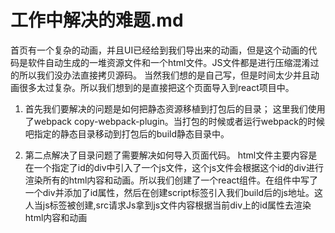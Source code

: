 # 工作中解决的难题.md

首页有一个复杂的动画，并且UI已经给到我们导出来的动画，但是这个动画的代码是软件自动生成的一堆资源文件和一个html文件。JS文件都是进行压缩混淆过的所以我们没办法直接拷贝源码。
当然我们想的是自己写，但是时间太少并且动画很多太过复杂。所以我们想到的是直接把这个页面导入到react项目中。

1. 首先我们要解决的问题是如何把静态资源移植到打包后的目录；
这里我们使用了webpack copy-webpack-plugin。当打包的时候或者运行webpack的时候吧指定的静态目录移动到打包后的build静态目录中。

2. 第二点解决了目录问题了需要解决如何导入页面代码。
html文件主要内容是在一个指定了id的div中引入了一个js文件，这个js文件会根据这个id的div进行渲染所有的html内容和动画。所以我们创建了一个react组件。在组件中写了一个div并添加了id属性，然后在创建script标签引入我们build后的js地址。这人当js标签被创建,src请求Js拿到js文件内容根据当前div上的id属性去渲染html内容和动画
